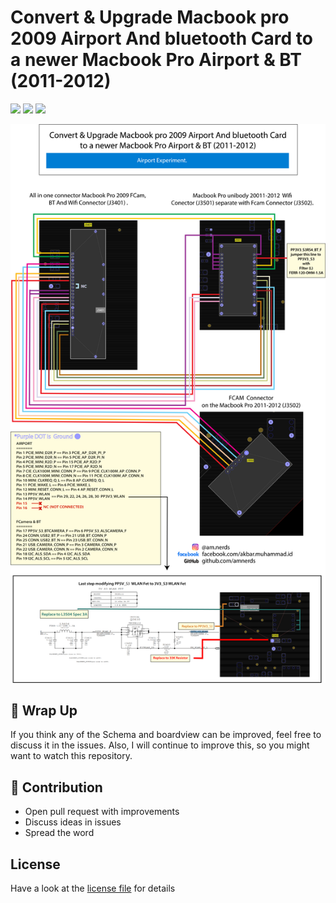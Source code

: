 # Convert &amp; Upgrade Macbook pro 2009 Airport And bluetooth Card to a newer Macbook Pro Airport &amp; BT (2011-2012)

[![](https://img.shields.io/badge/-Facebook-0a0a0a.svg?style=flat&colorA=0a0a0a)](https://www.facebook.com/akbar.muhammad.id)
[![](https://img.shields.io/badge/-Instagram-0a0a0a.svg?style=flat&colorA=0a0a0a)](https://www.instagram.com/am.nerds/)
[![](https://img.shields.io/badge/%E2%9D%A4-YouTube%20Channel-0a0a0a.svg?style=flat&colorA=0a0a0a)](https://www.youtube.com/channel/UC7PnGUpGukYvo9Me4bWayzg)

![Schematic & Boardview](./img/schmandboardvw.png)

## 🚦 Wrap Up

If you think any of the Schema and boardview can be improved, feel free to discuss it in the issues. Also, I will continue to improve this, so you might want to watch this repository.

## 🙌 Contribution

- Open pull request with improvements
- Discuss ideas in issues
- Spread the word
 
## License

Have a look at the [license file](./LICENSE) for details
